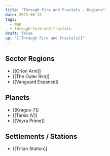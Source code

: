 ```yaml
---
title: "Through Fire and Fractals - Regions"
date: 2025-06-12
tags:
  - map
  - through-fire-and-fractals
draft: false
up: "[[Through Fire and Fractals]]"
---
```


## Sector Regions

- [[Orion Arm]]
- [[The Outer Rim]]
- [[Vanguard Expanse]]

## Planets

- [[Kragos-7]]
- [[Tarsis IV]]
- [[Veyra Prime]]

## Settlements / Stations

- [[Tritan Station]]